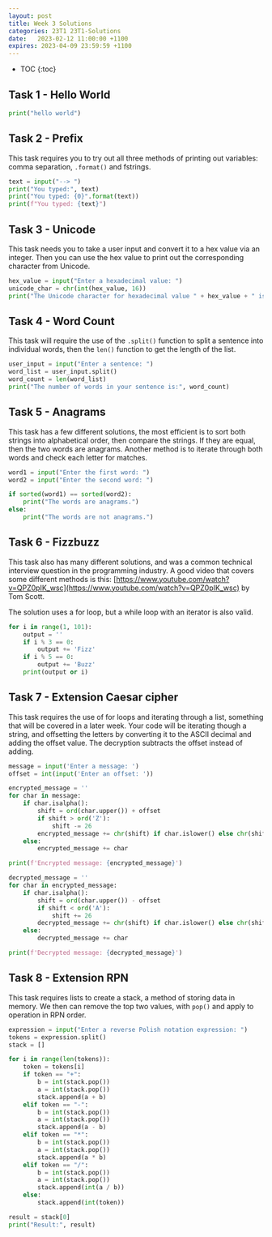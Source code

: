 ```yaml
---
layout: post
title: Week 3 Solutions
categories: 23T1 23T1-Solutions
date:   2023-02-12 11:00:00 +1100
expires: 2023-04-09 23:59:59 +1100
---
```


* TOC 
{:toc}

## Task 1 - Hello World

```python
print("hello world")
```

## Task 2 - Prefix
This task requires you to try out all three methods of printing out variables: comma separation, `.format()` and fstrings.

```python
text = input("--> ")
print("You typed:", text)
print("You typed: {0}".format(text))
print(f"You typed: {text}")
```

## Task 3 - Unicode
This task needs you to take a user input and convert it to a hex value via an integer. Then you can use the hex value to print out the corresponding character from Unicode.

```python
hex_value = input("Enter a hexadecimal value: ")
unicode_char = chr(int(hex_value, 16))
print("The Unicode character for hexadecimal value " + hex_value + " is " + unicode_char)
```

## Task 4 - Word Count
This task will require the use of the `.split()` function to split a sentence into individual words, then the `len()` function to get the length of the list.

```python
user_input = input("Enter a sentence: ")
word_list = user_input.split()
word_count = len(word_list)
print("The number of words in your sentence is:", word_count)
```

## Task 5 - Anagrams
This task has a few different solutions, the most efficient is to sort both strings into alphabetical order, then compare the strings. If they are equal, then the two words are anagrams. Another method is to iterate through both words and check each letter for matches.

```python
word1 = input("Enter the first word: ")
word2 = input("Enter the second word: ")

if sorted(word1) == sorted(word2):
    print("The words are anagrams.")
else:
    print("The words are not anagrams.")
```

## Task 6 - Fizzbuzz
This task also has many different solutions, and was a common technical interview question in the programming industry. A good video that covers some different methods is this: [https://www.youtube.com/watch?v=QPZ0pIK_wsc](https://www.youtube.com/watch?v=QPZ0pIK_wsc) by Tom Scott.

The solution uses a for loop, but a while loop with an iterator is also valid.

```python
for i in range(1, 101):
    output = ''
    if i % 3 == 0:
        output += 'Fizz'
    if i % 5 == 0:
        output += 'Buzz'
    print(output or i)
```

## Task 7 - Extension Caesar cipher
This task requires the use of for loops and iterating through a list, something that will be covered in a later week. Your code will be iterating though a string, and offsetting the letters by converting it to the ASCII decimal and adding the offset value. The decryption subtracts the offset instead of adding.

```python
message = input('Enter a message: ')
offset = int(input('Enter an offset: '))

encrypted_message = ''
for char in message:
    if char.isalpha():
        shift = ord(char.upper()) + offset
        if shift > ord('Z'):
            shift -= 26
        encrypted_message += chr(shift) if char.islower() else chr(shift).upper()
    else:
        encrypted_message += char

print(f'Encrypted message: {encrypted_message}')

decrypted_message = ''
for char in encrypted_message:
    if char.isalpha():
        shift = ord(char.upper()) - offset
        if shift < ord('A'):
            shift += 26
        decrypted_message += chr(shift) if char.islower() else chr(shift).upper()
    else:
        decrypted_message += char

print(f'Decrypted message: {decrypted_message}')
```

## Task 8 - Extension RPN
This task requires lists to create a stack, a method of storing data in memory. We then can remove the top two values, with `pop()` and apply to operation in RPN order.

```python
expression = input("Enter a reverse Polish notation expression: ")
tokens = expression.split()
stack = []

for i in range(len(tokens)):
    token = tokens[i]
    if token == "+":
        b = int(stack.pop())
        a = int(stack.pop())
        stack.append(a + b)
    elif token == "-":
        b = int(stack.pop())
        a = int(stack.pop())
        stack.append(a - b)
    elif token == "*":
        b = int(stack.pop())
        a = int(stack.pop())
        stack.append(a * b)
    elif token == "/":
        b = int(stack.pop())
        a = int(stack.pop())
        stack.append(int(a / b))
    else:
        stack.append(int(token))

result = stack[0]
print("Result:", result)
```